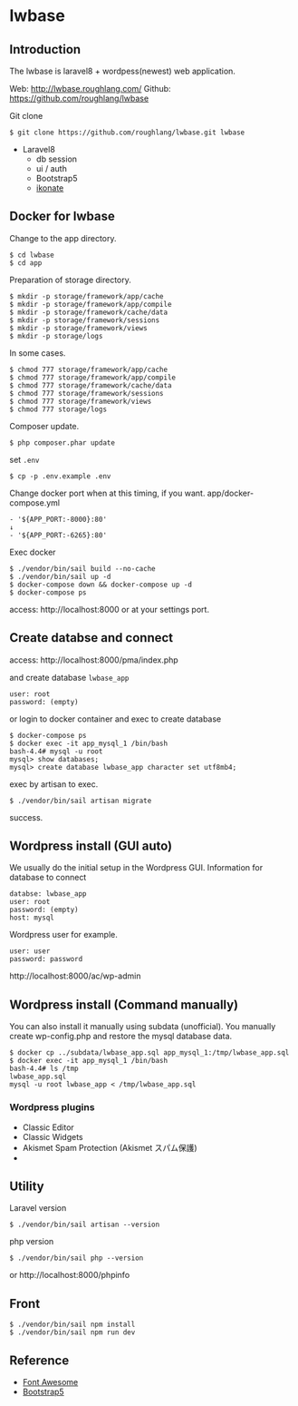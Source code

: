 # lwbase

## Introduction

The lwbase is laravel8 + wordpess(newest) web application.

Web: http://lwbase.roughlang.com/
Github: https://github.com/roughlang/lwbase

Git clone
```
$ git clone https://github.com/roughlang/lwbase.git lwbase
```

- Laravel8
    - db session
    - ui / auth
    - Bootstrap5
    - [ikonate](https://ikonate.com/)

## Docker for lwbase

Change to the app directory.
```
$ cd lwbase
$ cd app
```

Preparation of storage directory.
```
$ mkdir -p storage/framework/app/cache
$ mkdir -p storage/framework/app/compile
$ mkdir -p storage/framework/cache/data
$ mkdir -p storage/framework/sessions
$ mkdir -p storage/framework/views
$ mkdir -p storage/logs
```
In some cases.
```
$ chmod 777 storage/framework/app/cache
$ chmod 777 storage/framework/app/compile
$ chmod 777 storage/framework/cache/data
$ chmod 777 storage/framework/sessions
$ chmod 777 storage/framework/views
$ chmod 777 storage/logs
```
Composer update.
```
$ php composer.phar update
```
set `.env`
```
$ cp -p .env.example .env
```
Change docker port when at this timing, if you want.
app/docker-compose.yml
```
- '${APP_PORT:-8000}:80'
↓
- '${APP_PORT:-6265}:80'
```
Exec docker
```
$ ./vendor/bin/sail build --no-cache  
$ ./vendor/bin/sail up -d
$ docker-compose down && docker-compose up -d
$ docker-compose ps
```
access: http://localhost:8000
or at your settings port.


## Create databse and connect

access: http://localhost:8000/pma/index.php  

and create database `lwbase_app`
```
user: root  
password: (empty)
```

or login to docker container and exec to create database
```
$ docker-compose ps
$ docker exec -it app_mysql_1 /bin/bash
bash-4.4# mysql -u root
mysql> show databases;
mysql> create database lwbase_app character set utf8mb4;
```

exec by artisan to exec.
```
$ ./vendor/bin/sail artisan migrate
````
success.

## Wordpress install (GUI auto)

We usually do the initial setup in the Wordpress GUI.
Information for database to connect
```
databse: lwbase_app
user: root
password: (empty)
host: mysql
```
Wordpress user for example.
```
user: user
password: password
```
http://localhost:8000/ac/wp-admin

## Wordpress install (Command manually)

You can also install it manually using subdata (unofficial). You manually create wp-config.php and restore the mysql database data.

```
$ docker cp ../subdata/lwbase_app.sql app_mysql_1:/tmp/lwbase_app.sql
$ docker exec -it app_mysql_1 /bin/bash
bash-4.4# ls /tmp
lwbase_app.sql
mysql -u root lwbase_app < /tmp/lwbase_app.sql
```

### Wordpress plugins

- Classic Editor
- Classic Widgets
- Akismet Spam Protection (Akismet スパム保護)
- 


## Utility

Laravel version
```
$ ./vendor/bin/sail artisan --version
```
php version
```
$ ./vendor/bin/sail php --version
```
or http://localhost:8000/phpinfo


## Front

```
$ ./vendor/bin/sail npm install
$ ./vendor/bin/sail npm run dev
```

## Reference

- [Font Awesome](https://fontawesome.com/)
- [Bootstrap5](https://getbootstrap.jp/)
